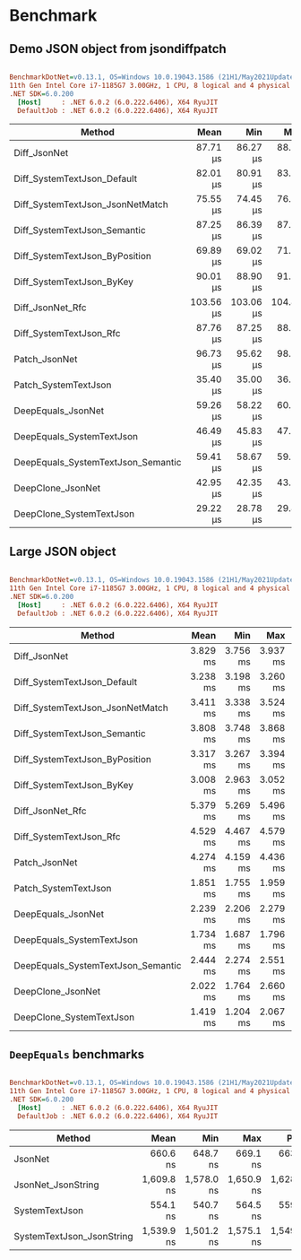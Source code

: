 # Benchmark

## Demo JSON object from jsondiffpatch

``` ini

BenchmarkDotNet=v0.13.1, OS=Windows 10.0.19043.1586 (21H1/May2021Update)
11th Gen Intel Core i7-1185G7 3.00GHz, 1 CPU, 8 logical and 4 physical cores
.NET SDK=6.0.200
  [Host]     : .NET 6.0.2 (6.0.222.6406), X64 RyuJIT
  DefaultJob : .NET 6.0.2 (6.0.222.6406), X64 RyuJIT


```
|                             Method |      Mean |       Min |       Max |       P80 |       P95 | Allocated |
|----------------------------------- |----------:|----------:|----------:|----------:|----------:|----------:|
|                       Diff_JsonNet |  87.71 μs |  86.27 μs |  88.53 μs |  88.25 μs |  88.48 μs |    132 KB |
|        Diff_SystemTextJson_Default |  82.01 μs |  80.91 μs |  83.15 μs |  82.51 μs |  83.04 μs |     72 KB |
|   Diff_SystemTextJson_JsonNetMatch |  75.55 μs |  74.45 μs |  76.33 μs |  76.21 μs |  76.32 μs |     66 KB |
|       Diff_SystemTextJson_Semantic |  87.25 μs |  86.39 μs |  87.98 μs |  87.63 μs |  87.85 μs |     74 KB |
|     Diff_SystemTextJson_ByPosition |  69.89 μs |  69.02 μs |  71.26 μs |  70.36 μs |  70.94 μs |     65 KB |
|          Diff_SystemTextJson_ByKey |  90.01 μs |  88.90 μs |  91.22 μs |  90.47 μs |  91.19 μs |     81 KB |
|                   Diff_JsonNet_Rfc | 103.56 μs | 103.06 μs | 104.45 μs | 103.87 μs | 104.19 μs |    150 KB |
|            Diff_SystemTextJson_Rfc |  87.76 μs |  87.25 μs |  88.52 μs |  88.00 μs |  88.46 μs |     88 KB |
|                      Patch_JsonNet |  96.73 μs |  95.62 μs |  98.51 μs |  97.58 μs |  98.17 μs |    162 KB |
|               Patch_SystemTextJson |  35.40 μs |  35.00 μs |  36.21 μs |  35.68 μs |  36.04 μs |     35 KB |
|                 DeepEquals_JsonNet |  59.26 μs |  58.22 μs |  60.59 μs |  60.18 μs |  60.43 μs |     91 KB |
|          DeepEquals_SystemTextJson |  46.49 μs |  45.83 μs |  47.54 μs |  46.78 μs |  47.15 μs |     39 KB |
| DeepEquals_SystemTextJson_Semantic |  59.41 μs |  58.67 μs |  59.94 μs |  59.77 μs |  59.91 μs |     46 KB |
|                  DeepClone_JsonNet |  42.95 μs |  42.35 μs |  43.89 μs |  43.26 μs |  43.81 μs |     70 KB |
|           DeepClone_SystemTextJson |  29.22 μs |  28.78 μs |  29.48 μs |  29.38 μs |  29.47 μs |     40 KB |


## Large JSON object

``` ini

BenchmarkDotNet=v0.13.1, OS=Windows 10.0.19043.1586 (21H1/May2021Update)
11th Gen Intel Core i7-1185G7 3.00GHz, 1 CPU, 8 logical and 4 physical cores
.NET SDK=6.0.200
  [Host]     : .NET 6.0.2 (6.0.222.6406), X64 RyuJIT
  DefaultJob : .NET 6.0.2 (6.0.222.6406), X64 RyuJIT


```
|                             Method |     Mean |      Min |      Max |      P80 |      P95 | Allocated |
|----------------------------------- |---------:|---------:|---------:|---------:|---------:|----------:|
|                       Diff_JsonNet | 3.829 ms | 3.756 ms | 3.937 ms | 3.884 ms | 3.919 ms |      4 MB |
|        Diff_SystemTextJson_Default | 3.238 ms | 3.198 ms | 3.260 ms | 3.247 ms | 3.253 ms |      4 MB |
|   Diff_SystemTextJson_JsonNetMatch | 3.411 ms | 3.338 ms | 3.524 ms | 3.456 ms | 3.485 ms |      3 MB |
|       Diff_SystemTextJson_Semantic | 3.808 ms | 3.748 ms | 3.868 ms | 3.830 ms | 3.854 ms |      3 MB |
|     Diff_SystemTextJson_ByPosition | 3.317 ms | 3.267 ms | 3.394 ms | 3.342 ms | 3.375 ms |      3 MB |
|          Diff_SystemTextJson_ByKey | 3.008 ms | 2.963 ms | 3.052 ms | 3.035 ms | 3.050 ms |      4 MB |
|                   Diff_JsonNet_Rfc | 5.379 ms | 5.269 ms | 5.496 ms | 5.461 ms | 5.479 ms |      6 MB |
|            Diff_SystemTextJson_Rfc | 4.529 ms | 4.467 ms | 4.579 ms | 4.566 ms | 4.579 ms |      5 MB |
|                      Patch_JsonNet | 4.274 ms | 4.159 ms | 4.436 ms | 4.367 ms | 4.407 ms |      5 MB |
|               Patch_SystemTextJson | 1.851 ms | 1.755 ms | 1.959 ms | 1.883 ms | 1.942 ms |      2 MB |
|                 DeepEquals_JsonNet | 2.239 ms | 2.206 ms | 2.279 ms | 2.253 ms | 2.269 ms |      2 MB |
|          DeepEquals_SystemTextJson | 1.734 ms | 1.687 ms | 1.796 ms | 1.756 ms | 1.775 ms |      2 MB |
| DeepEquals_SystemTextJson_Semantic | 2.444 ms | 2.274 ms | 2.551 ms | 2.523 ms | 2.536 ms |      2 MB |
|                  DeepClone_JsonNet | 2.022 ms | 1.764 ms | 2.660 ms | 2.109 ms | 2.472 ms |      2 MB |
|           DeepClone_SystemTextJson | 1.419 ms | 1.204 ms | 2.067 ms | 1.605 ms | 1.923 ms |      2 MB |


## `DeepEquals` benchmarks

``` ini

BenchmarkDotNet=v0.13.1, OS=Windows 10.0.19043.1586 (21H1/May2021Update)
11th Gen Intel Core i7-1185G7 3.00GHz, 1 CPU, 8 logical and 4 physical cores
.NET SDK=6.0.200
  [Host]     : .NET 6.0.2 (6.0.222.6406), X64 RyuJIT
  DefaultJob : .NET 6.0.2 (6.0.222.6406), X64 RyuJIT


```
|                    Method |       Mean |        Min |        Max |        P80 |        P95 | Allocated |
|-------------------------- |-----------:|-----------:|-----------:|-----------:|-----------:|----------:|
|                   JsonNet |   660.6 ns |   648.7 ns |   669.1 ns |   663.4 ns |   667.2 ns |   1,248 B |
|        JsonNet_JsonString | 1,609.8 ns | 1,578.0 ns | 1,650.9 ns | 1,628.1 ns | 1,641.2 ns |   5,920 B |
|            SystemTextJson |   554.1 ns |   540.7 ns |   564.5 ns |   559.1 ns |   562.1 ns |     864 B |
| SystemTextJson_JsonString | 1,539.9 ns | 1,501.2 ns | 1,575.1 ns | 1,549.9 ns | 1,570.8 ns |   1,264 B |
